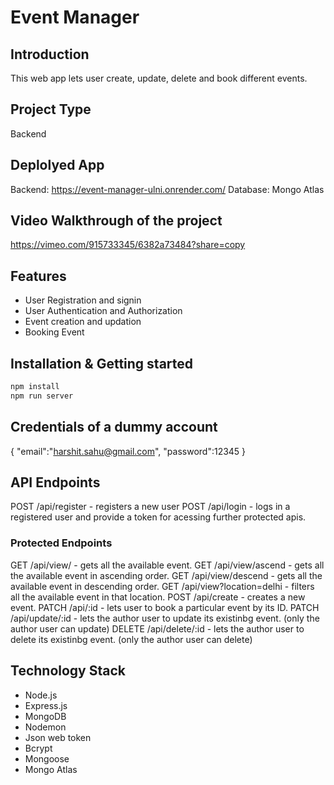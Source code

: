 # Event Manager

## Introduction
This web app lets user create, update, delete and book different events. 

## Project Type
Backend

## Deplolyed App
Backend: https://event-manager-ulni.onrender.com/
Database: Mongo Atlas

## Video Walkthrough of the project
https://vimeo.com/915733345/6382a73484?share=copy

## Features

- User Registration and signin
- User Authentication and Authorization
- Event creation and updation 
- Booking Event

## Installation & Getting started

```bash
npm install
npm run server 
```

## Credentials of a dummy account
{
    "email":"harshit.sahu@gmail.com",
    "password":12345
}

## API Endpoints
POST /api/register - registers a new user
POST /api/login - logs in a registered user and provide a token for acessing further protected apis.

### Protected Endpoints 
GET /api/view/ - gets all the available event.
GET /api/view/ascend - gets all the available event in ascending order.
GET /api/view/descend - gets all the available event in descending order.
GET /api/view?location=delhi - filters all the available event in that location.
POST /api/create - creates a new event.
PATCH /api/:id - lets user to book a particular event by its ID.
PATCH /api/update/:id - lets the author user to update its existinbg event. (only the author user can update)
DELETE /api/delete/:id - lets the author user to delete its existinbg event. (only the author user can delete)

## Technology Stack

- Node.js
- Express.js
- MongoDB
- Nodemon
- Json web token
- Bcrypt 
- Mongoose
- Mongo Atlas